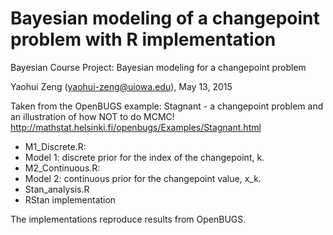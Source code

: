 # Bayesian modeling of a changepoint problem with R implementation

Bayesian Course Project: Bayesian modeling for a changepoint problem

Yaohui Zeng (yaohui-zeng@uiowa.edu), May 13, 2015

Taken from the OpenBUGS example: Stagnant - a changepoint problem and an illustration of how NOT to do MCMC! http://mathstat.helsinki.fi/openbugs/Examples/Stagnant.html

* M1_Discrete.R: 
 * Model 1: discrete prior for the index of the changepoint, k.
* M2_Continuous.R:
 * Model 2: continuous prior for the changepoint value, x_k.
* Stan_analysis.R
 * RStan implementation

The implementations reproduce results from OpenBUGS.
